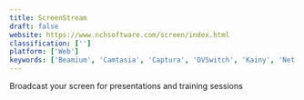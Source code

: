 ```yaml
---
title: ScreenStream
draft: false 
website: https://www.nchsoftware.com/screen/index.html
classification: ['']
platform: ['Web']
keywords: ['Beamium', 'Camtasia', 'Captura', 'DVSwitch', 'Kainy', 'Net Meeting', 'Open Broadcaster Software', 'PhoneBeamer', 'Screen Recorder', 'ScreenFlow', 'Screencast-O-Matic', 'Screenleap', 'VidStudio', 'Yuuguu', 'Zoom', 'join.me', 'vMix']
---
```

Broadcast your screen for presentations and training sessions